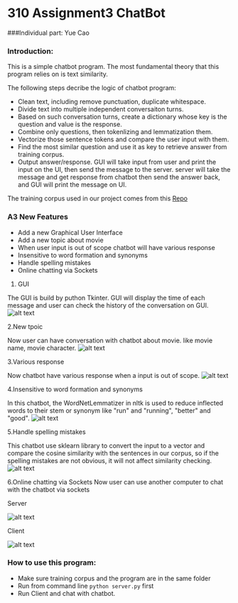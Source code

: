 # 310 Assignment3 ChatBot

###Individual part:
Yue Cao

### Introduction: 

This is a simple chatbot program. The most fundamental theory that this program relies on is text similarity. 

The following steps decribe the logic of chatbot program:
* Clean text, including remove punctuation, duplicate whitespace.
* Divide text into multiple independent conversaiton turns.
* Based on such conversation turns, create a dictionary whose key is the question and value is the response.
* Combine only questions, then tokenlizing and lemmatization them.
* Vectorize those sentence tokens and compare the user input with them.
* Find the most similar question and use it as key to retrieve answer from training corpus.
* Output answer/response.
GUI will take input from user and print the input on the UI, then send the message to the server. server will take the message 
and get response from chatbot then send the answer back, and GUI will print the message on UI.

The training corpus used in our project comes from this [Repo](https://github.com/gunthercox/chatterbot-corpus)
### A3 New Features

* Add a new Graphical User Interface
* Add a new topic about movie
* When user input is out of scope chatbot will have various response
* Insensitive to word formation and synonyms
* Handle spelling mistakes
* Online chatting via Sockets


1. GUI

The GUI is build by puthon Tkinter. GUI will display the time of each message and user can check the history of the conversation on GUI.
![alt text](https://github.com/caincdiy/YueCao310/blob/GUI/readme_image/GUI1.png)


2.New tpoic

Now user can have conversation with chatbot about movie. like movie name, movie character.
![alt text](https://github.com/caincdiy/YueCao310/blob/GUI/readme_image/movie.png)


3.Various response

Now chatbot have various response when a input is out of scope. 
![alt text](https://github.com/caincdiy/YueCao310/blob/GUI/readme_image/out%20of%20scope.png)


4.Insensitive to word formation and synonyms

In this chatbot, the WordNetLemmatizer in nltk is used to reduce inflected words to their stem or synonym like "run" and "running", "better" and "good".
![alt text](https://github.com/caincdiy/YueCao310/blob/GUI/readme_image/lemmatizer.png)


5.Handle spelling mistakes

This chatbot use sklearn library to convert the input to a vector and compare the cosine similarity with the sentences in our corpus, so if the spelling mistakes are not obvious, it will not affect similarity checking.
![alt text](https://github.com/caincdiy/YueCao310/blob/GUI/readme_image/spelling%20mistakes.png)


6.Online chatting via Sockets
Now user can use another computer to chat with the chatbot via sockets

Server

![alt text](https://github.com/caincdiy/YueCao310/blob/GUI/readme_image/server2.png)


Client

![alt text](https://github.com/caincdiy/YueCao310/blob/GUI/readme_image/client2.png)

### How to use this program:
* Make sure training corpus and the program are in the same folder
* Run from command line `python server.py` first 
* Run Client and chat with chatbot.




